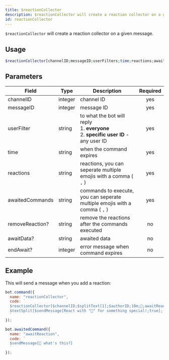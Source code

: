 ```yaml
---
title: $reactionCollector 
description: $reactionCollector will create a reaction collector on a given message.
id: reactionCollector
---
```


`$reactionCollector` will create a reaction collector on a given message.

## Usage

```php
$reactionCollector[channelID;messageID;userFilters;time;reactions;awaitedCommands;removeReaction?;awaitData?;endAwait?]
```

## Parameters 


| Field           | Type    | Description                                                                                    | Required |
| --------------- | ------- | ---------------------------------------------------------------------------------------------- |:--------:|
| channelID       | integer | channel ID                                                                                     |    yes   |
| messageID       | integer | message ID                                                                                     |    yes   |
| userFilter      | string  | to what the bot will reply <br /> 1. **everyone** <br /> 2. **specific user ID** - any user ID |    yes   |
| time            | string  | when the command expires                                                                       |    yes   |
| reactions       | string  | reactions, you can seperate multiple emojis with a comma ( `,` )                               |    yes   |
| awaitedCommands         | string  | commands to execute, you can seperate multiple emojis with a comma ( `,` )                     |    yes   |
| removeReaction? | string  | remove the reactions after the commands executed                                               |    no    |
| awaitData?      | string  | awaited data                                                                                   |    no    |
| endAwait?       | integer | error message when command expires                                                             |    no    |


## Example

This will send a message when you add a reaction:

```js
bot.command({
  name: "reactionCollector",
  code: `
  $reactionCollector[$channelID;$splitText[1];$authorID;10m;👀;awaitReaction;true]
  $textSplit[$sendMessage[React with "👀" for something special!;true]; ]
  `
});

bot.awaitedCommand({
  name: "awaitReaction",
  code: `
  $sendMessage[👀 what's this?]
  `
});
```

